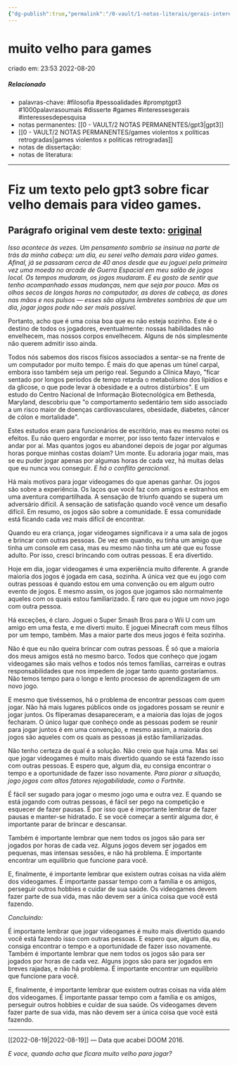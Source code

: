 ```yaml
---
{"dg-publish":true,"permalink":"/0-vault/1-notas-literais/gerais-interesses/muito-velho-para-games/","tags":["filosofia","pessoalidades","promptgpt3","1000palavrasoumais","disserte","games","interessesgerais","interessesdepesquisa"],"dgHomeLink":true,"dgShowLocalGraph":true,"dgShowFileTree":true,"dgEnableSearch":true}
---
```


# muito velho para games
criado em: 23:53 2022-08-20

##### Relacionado
- palavras-chave: #filosofia #pessoalidades #promptgpt3 #1000palavrasoumais #disserte #games #interessesgerais #interessesdepesquisa 
- notas permanentes: [[0 - VAULT/2 NOTAS PERMANENTES/gpt3\|gpt3]]
- [[0 - VAULT/2 NOTAS PERMANENTES/games violentos x politicas retrogradas\|games violentos x politicas retrogradas]]
- notas de dissertação:
- notas de literatura: 

---
# Fiz um texto pelo gpt3 sobre ficar velho demais para video games.
## Parágrafo original vem deste texto: [original](https://www.reddit.com/r/patientgamers/comments/qj6wbk/doom_2016_made_me_feel_like_an_old_man/)

*Isso acontece às vezes. Um pensamento sombrio se insinua na parte de trás da minha cabeça: um dia, eu serei velho demais para vídeo games. Afinal, já se passaram cerca de 40 anos desde que eu joguei pela primeira vez uma moeda no arcade de Guerra Espacial em meu salão de jogos local. Os tempos mudaram, os jogos mudaram. E eu gosto de sentir que tenho acompanhado essas mudanças, nem que seja por pouco. Mas os olhos secos de longas horas no computador, as dores de cabeça, as dores nas mãos e nos pulsos — esses são alguns lembretes sombrios de que um dia, jogar jogos pode não ser mais possível.*

Portanto, acho que é uma coisa boa que eu não esteja sozinho. Este é o destino de todos os jogadores, eventualmente: nossas habilidades não envelhecem, mas nossos corpos envelhecem. Alguns de nós simplesmente não querem admitir isso ainda.

Todos nós sabemos dos riscos físicos associados a sentar-se na frente de um computador por muito tempo. É mais do que apenas um túnel carpal, embora isso também seja um perigo real. Segundo a Clínica Mayo, "ficar sentado por longos períodos de tempo retarda o metabolismo dos lipídios e da glicose, o que pode levar à obesidade e a outros distúrbios". E um estudo do Centro Nacional de Informação Biotecnológica em Bethesda, Maryland, descobriu que "o comportamento sedentário tem sido associado a um risco maior de doenças cardiovasculares, obesidade, diabetes, câncer de cólon e mortalidade".

Estes estudos eram para funcionários de escritório, mas eu mesmo notei os efeitos. Eu não quero engordar e morrer, por isso tento fazer intervalos e andar por aí. Mas quantos jogos eu abandonei depois de jogar por algumas horas porque minhas costas doíam? Um monte. Eu adoraria jogar mais, mas se eu puder jogar apenas por algumas horas de cada vez, há muitas delas que eu nunca vou conseguir. *E há o conflito geracional.*

Há mais motivos para jogar videogames do que apenas ganhar. Os jogos são sobre a experiência. Os laços que você faz com amigos e estranhos em uma aventura compartilhada. A sensação de triunfo quando se supera um adversário difícil. A sensação de satisfação quando você vence um desafio difícil. Em resumo, os jogos são sobre a comunidade. E essa comunidade está ficando cada vez mais difícil de encontrar.

Quando eu era criança, jogar videogames significava ir a uma sala de jogos e brincar com outras pessoas. De vez em quando, eu tinha um amigo que tinha um console em casa, mas eu mesmo não tinha um até que eu fosse adulto. Por isso, cresci brincando com outras pessoas. E era divertido.

Hoje em dia, jogar videogames é uma experiência muito diferente. A grande maioria dos jogos é jogada em casa, sozinha. A única vez que eu jogo com outras pessoas é quando estou em uma convenção ou em algum outro evento de jogos. E mesmo assim, os jogos que jogamos são normalmente aqueles com os quais estou familiarizado. É raro que eu jogue um novo jogo com outra pessoa.

Há exceções, é claro. Joguei o Super Smash Bros para o Wii U com um amigo em uma festa, e me diverti muito. E joguei Minecraft com meus filhos por um tempo, também. Mas a maior parte dos meus jogos é feita sozinha.

Não é que eu não queira brincar com outras pessoas. É só que a maioria dos meus amigos está no mesmo barco. Todos que conheço que jogam videogames são mais velhos e todos nós temos famílias, carreiras e outras responsabilidades que nos impedem de jogar tanto quanto gostaríamos. Não temos tempo para o longo e lento processo de aprendizagem de um novo jogo.

E mesmo que tivéssemos, há o problema de encontrar pessoas com quem jogar. Não há mais lugares públicos onde os jogadores possam se reunir e jogar juntos. Os fliperamas desapareceram, e a maioria das lojas de jogos fecharam. O único lugar que conheço onde as pessoas podem se reunir para jogar juntos é em uma convenção, e mesmo assim, a maioria dos jogos são aqueles com os quais as pessoas já estão familiarizadas.

Não tenho certeza de qual é a solução. Não creio que haja uma. Mas sei que jogar videogames é muito mais divertido quando se está fazendo isso com outras pessoas. E espero que, algum dia, eu consiga encontrar o tempo e a oportunidade de fazer isso novamente. *Para piorar a situação, jogo jogos com altos fatores rejogabilidade, como o Fortnite*. 

É fácil ser sugado para jogar o mesmo jogo uma e outra vez. E quando se está jogando com outras pessoas, é fácil ser pego na competição e esquecer de fazer pausas. É por isso que é importante lembrar de fazer pausas e manter-se hidratado. E se você começar a sentir alguma dor, é importante parar de brincar e descansar.

Também é importante lembrar que nem todos os jogos são para ser jogados por horas de cada vez. Alguns jogos devem ser jogados em pequenas, mas intensas sessões, e não há problema. É importante encontrar um equilíbrio que funcione para você.

E, finalmente, é importante lembrar que existem outras coisas na vida além dos videogames. É importante passar tempo com a família e os amigos, perseguir outros hobbies e cuidar de sua saúde. Os videogames devem fazer parte de sua vida, mas não devem ser a única coisa que você está fazendo.

*Concluindo:*

É importante lembrar que jogar videogames é muito mais divertido quando você está fazendo isso com outras pessoas. E espero que, algum dia, eu consiga encontrar o tempo e a oportunidade de fazer isso novamente.
Também é importante lembrar que nem todos os jogos são para ser jogados por horas de cada vez. Alguns jogos são para ser jogados em breves rajadas, e não há problema. É importante encontrar um equilíbrio que funcione para você.

E, finalmente, é importante lembrar que existem outras coisas na vida além dos videogames. É importante passar tempo com a família e os amigos, perseguir outros hobbies e cuidar de sua saúde. Os videogames devem fazer parte de sua vida, mas não devem ser a única coisa que você está fazendo.




---

[[2022-08-19\|2022-08-19]] — Data que acabei DOOM 2016.

*E voce, quando acha que ficara muito velho para jogar?*
